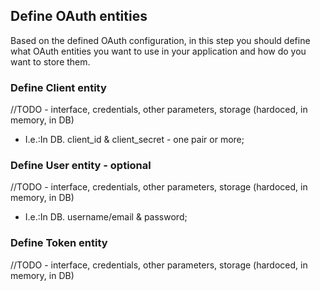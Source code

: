 Define OAuth entities
---

Based on the defined OAuth configuration, in this step you should define what OAuth entities you want to use in your application and how do you want to store them. 


### Define Client entity

//TODO - interface, credentials, other parameters, storage (hardoced, in memory, in DB)
 - I.e.:In DB. client_id & client_secret - one pair or more;

### Define User entity - optional

//TODO - interface, credentials, other parameters, storage (hardoced, in memory, in DB)
 - I.e.:In DB. username/email & password;

### Define Token entity

//TODO - interface, credentials, other parameters, storage (hardoced, in memory, in DB)

